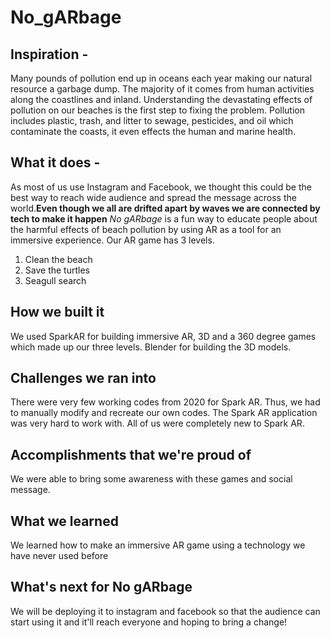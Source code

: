 # No_gARbage

## Inspiration - 
Many pounds of pollution end up in oceans each year making our natural resource a garbage dump. The majority of it comes from human activities along the coastlines and inland. Understanding the devastating effects of pollution on our beaches is the first step to fixing the problem.
Pollution includes plastic, trash, and litter to sewage, pesticides, and oil which contaminate the coasts, it
even effects the human and marine health.

## What it does - 
As most of us use Instagram and Facebook, we thought this could be the best way to reach wide audience and spread the message across the world.**Even though we all are drifted apart by waves we are connected by tech to make it happen** _No gARbage_ is a fun way to educate people about the harmful effects of beach pollution by using AR as a tool for an immersive experience. Our AR game has 3 levels. 
1. Clean the beach
2. Save the turtles
3. Seagull search

## How we built it
We used SparkAR for building immersive AR, 3D and a 360 degree games which made up our three levels. Blender for building the 3D models.

## Challenges we ran into
There were very few working codes from 2020 for Spark AR. Thus, we had to manually modify and recreate our own codes. 
The Spark AR application was very hard to work with. 
All of us were completely new to Spark AR. 

## Accomplishments that we're proud of
We were able to bring some awareness with these games and social message.

## What we learned
We learned how to make an immersive AR game using a technology we have never used before

## What's next for No gARbage
We will be deploying it to instagram and facebook so that the audience can start using it and it'll reach everyone and hoping to bring a change!

